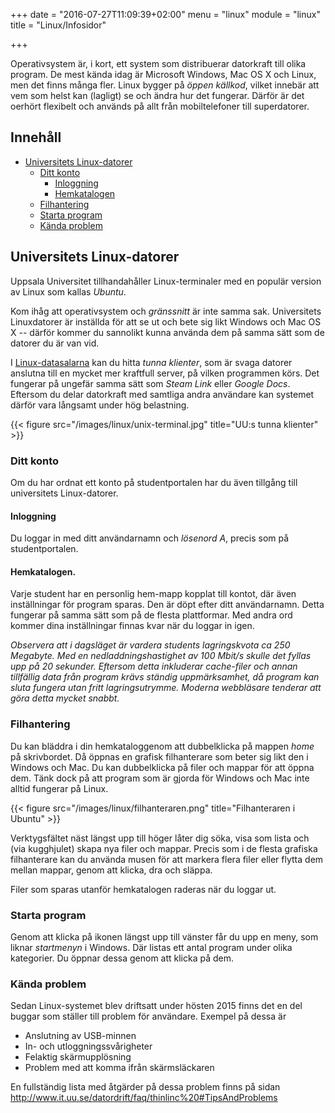 +++
date = "2016-07-27T11:09:39+02:00"
menu = "linux"
module = "linux"
title = "Linux/Infosidor"

+++

Operativsystem är, i kort, ett system som distribuerar datorkraft till olika program. De mest kända idag är Microsoft Windows, Mac OS X och Linux, men det finns många fler.
Linux bygger på *öppen källkod*, vilket innebär att vem som helst kan (lagligt) se och ändra hur det fungerar. Därför är det oerhört flexibelt och används på allt från mobiltelefoner till superdatorer.



## Innehåll

+ [Universitets Linux-datorer](#universitets-linux-datorer)
	- [Ditt konto](#ditt-konto)
		+ [Inloggning](#inloggning)
		+ [Hemkatalogen](#hemkatalogen)
	- [Filhantering](#filhantering)
	- [Starta program](#starta-program)
	- [Kända problem](#kända-problem)


## Universitets Linux-datorer

Uppsala Universitet tillhandahåller Linux-terminaler med en populär version av Linux som kallas *Ubuntu*.

Kom ihåg att operativsystem och *gränssnitt* är inte samma sak.
Universitets Linuxdatorer är inställda för att se ut och bete sig likt Windows och Mac OS X -- därför kommer du sannolikt kunna använda dem på samma sätt som de datorer du är van vid.

I [Linux-datasalarna](http://www.it.uu.se/datordrift/faq/thinlinc) kan du hitta *tunna klienter*, som är svaga datorer anslutna till en mycket mer kraftfull server, på vilken programmen körs. Det fungerar på ungefär samma sätt som *Steam Link* eller *Google Docs*.
Eftersom du delar datorkraft med samtliga andra användare kan systemet därför vara långsamt under hög belastning.

{{< figure src="/images/linux/unix-terminal.jpg" title="UU:s tunna klienter" >}}



### Ditt konto

Om du har ordnat ett konto på studentportalen har du även tillgång till universitets Linux-datorer.

#### Inloggning

Du loggar in med ditt användarnamn och *lösenord A*, precis som på studentportalen.

####  Hemkatalogen.

Varje student har en personlig hem-mapp kopplat till kontot, där även inställningar för program sparas. 
Den är döpt efter ditt användarnamn.
Detta fungerar på samma sätt som på de flesta plattformar.
Med andra ord kommer dina inställningar finnas kvar när du loggar in igen.

*Observera att i dagsläget är vardera students lagringskvota ca 250 Megabyte. Med en nedladdningshastighet av 100 Mbit/s skulle det fyllas upp på 20 sekunder. Eftersom detta inkluderar cache-filer och annan tillfällig data från program krävs ständig uppmärksamhet, då program kan sluta fungera utan fritt lagringsutrymme. Moderna webbläsare tenderar att göra detta mycket snabbt.*


### Filhantering

Du kan bläddra i din hemkataloggenom att dubbelklicka på mappen *home* på skrivbordet. Då öppnas en grafisk filhanterare som beter sig likt den i Windows och Mac. Du kan dubbelklicka på filer och mappar för att öppna dem. Tänk dock på att program som är gjorda för Windows och Mac inte alltid fungerar på Linux.

{{< figure src="/images/linux/filhanteraren.png" title="Filhanteraren i Ubuntu" >}}

Verktygsfältet näst längst upp till höger låter dig söka, visa som lista och (via kugghjulet) skapa nya filer och mappar. Precis som i de flesta grafiska filhanterare kan du använda musen för att markera flera filer eller flytta dem mellan mappar, genom att klicka, dra och släppa.

Filer som sparas utanför hemkatalogen raderas när du loggar ut.


### Starta program

Genom att klicka på ikonen längst upp till vänster får du upp en meny, som liknar *startmenyn* i Windows. Där listas ett antal program under olika kategorier. Du öppnar  dessa genom att klicka på dem.


### Kända problem

Sedan Linux-systemet blev driftsatt under hösten 2015 finns det en del buggar som ställer till problem för användare. Exempel på dessa är

+ Anslutning av USB-minnen
+ In- och utloggningssvårigheter
+ Felaktig skärmupplösning
+ Problem med att komma ifrån skärmsläckaren

En fullständig lista med åtgärder på dessa problem finns på sidan
http://www.it.uu.se/datordrift/faq/thinlinc%20#TipsAndProblems


